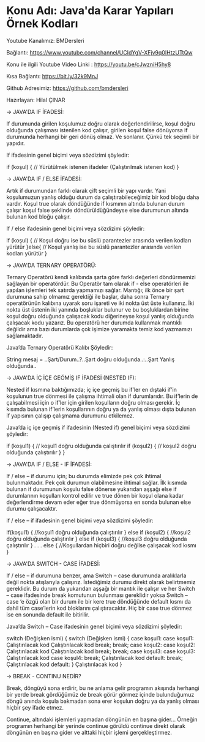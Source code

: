 # Konu Adı: Java'da Karar Yapıları Örnek Kodları

Youtube Kanalımız: BMDersleri

Bağlantı: https://www.youtube.com/channel/UCIdYgV-XFjv9q0IHtzUTtQw

Konu ile ilgili Youtube Video Linki : https://youtu.be/cJwzniH5hy8

Kısa Bağlantı: https://bit.ly/32k9MnJ

Github Adresimiz: https://github.com/bmdersleri

Hazırlayan: Hilal ÇINAR



-> JAVA'DA IF İFADESİ:

If durumunda girilen koşulumuz doğru olarak değerlendirilirse, koşul doğru olduğunda çalışması istenilen kod çalışır, girilen koşul false dönüyorsa if durumunda herhangi bir geri dönüş olmaz. Ve sonlanır. Çünkü tek seçimli bir yapıdır.

If ifadesinin genel biçimi veya sözdizimi şöyledir:

if (koşul) {
   // Yürütülmek istenen ifadeler (Çalıştırılmak istenen kod)
}
 

-> JAVA'DA IF / ELSE İFADESİ:

Artık if durumundan farklı olarak çift seçimli bir yapı vardır. Yani koşulumuzun yanlış olduğu durum da çalıştırabileceğimiz bir kod bloğu daha vardır. Koşul true olarak döndüğünde if kısmının altında bulunan durum çalışır koşul false şeklinde döndürüldüğündeyse else durumunun altında bulunan kod bloğu çalışır.

If / else ifadesinin genel biçimi veya sözdizimi şöyledir:

if (koşul)
{
    // Koşul doğru ise bu süslü parantezler arasında verilen kodları yürütür 
}else{
    // Koşul yanlış ise bu süslü parantezler arasında verilen kodları yürütür 
}
 

-> JAVA'DA TERNARY OPERATÖRÜ:

Ternary Operatörü kendi kalıbında şarta göre farklı değerleri döndürmemizi sağlayan bir operatördür. Bu Operatör tam olarak if - else operatörleri ile yapılan işlemleri tek satırda yapmamızı sağlar. Mantığı; ilk önce bir şart durumuna sahip olmamız gerektiği ile başlar, daha sonra Ternary operatörünün kalıbına uyarak soru işareti ve iki nokta üst üste kullanırız. İki nokta üst üstenin iki yanında boşluklar bulunur ve bu boşluklardan birine koşul doğru olduğunda çalışacak kodu diğerineyse koşul yanlış olduğunda çalışacak kodu yazarız. Bu operatörü her durumda kullanmak mantıklı değildir ama bazı durumlarda çok işimize yaramakta temiz kod yazmamızı sağlamaktadır.

Java’da Ternary Operatörü Kalıbı Şöyledir:

String mesaj =  ..Şart/Durum..?..Şart doğru olduğunda..:..Şart Yanlış olduğunda..


-> JAVA'DA İÇ İÇE GEÖMİŞ IF İFADESİ (NESTED IF):

Nested if kısmına baktığımızda; iç içe geçmiş bu if’ler en dıştaki if’in koşulunun true dönmesi ile çalışma ihtimali olan if durumlarıdır. Bu if’lerin de çalışabilmesi için o if’ler için girilen koşulların doğru olması gerekir. İç kısımda bulunan if’lerin koşullarının doğru ya da yanlış olması dışta bulunan if yapısının çalışıp çalışmama durumunu etkilemez.

Java’da iç içe geçmiş if ifadesinin (Nested if) genel biçimi veya sözdizimi şöyledir:


if (koşul1) 
{
   // koşul1 doğru olduğunda çalıştırılır
   if (koşul2) 
   {
      // koşul2 doğru olduğunda çalıştırılır
   }
}
 
	
-> JAVA'DA IF / ELSE - IF İFADESİ: 

If / else – if durumu için; bu durumda elimizde pek çok ihtimal bulunmaktadır. Pek çok durumun olabilmesine ihtimal sağlar. İlk kısımda bulunan if durumunun koşulu false dönerse yukarıdan aşşağı else if durumlarının koşulları kontrol edilir ve true dönen bir koşul olana kadar değerlendirme devam eder eğer true dönmüyorsa en sonda bulunan else durumu çalışacaktır.

if / else – if ifadesinin genel biçimi veya sözdizimi şöyledir:


if(koşul1)
{
//koşul1 doğru olduğunda çalıştırılır
}
else if (koşul2)
{
//koşul2 doğru olduğunda çalıştırılır
}
else if (koşul3)
{
//koşul3 doğru olduğunda çalıştırılır
}
.
.
.
else
{
//Koşullardan hiçbiri doğru değilse çalışacak kod kısmı
}


-> JAVA'DA SWITCH - CASE İFADESİ:

If / else – if durumuna benzer, ama Switch – case durumunda aralıklarla değil nokta atışlarıyla çalışırız. İstediğimiz durumu direkt olarak belirtmemiz gereklidir. Bu durum da yukarıdan aşşağı bir mantık ile çalışır ve her Switch – case ifadesinde break komutunun bulunması gereklidir yoksa Switch – case ‘e özgü olan bir durum ile bir kere true döndüğünde default kısmı da dahil tüm case’lerin kod bloklarını çalıştıracaktır. Hiç bir case true dönmez ise en sonunda default ile bitirilir.


Java’da Switch – Case ifadesinin genel biçimi veya sözdizimi şöyledir:

 switch (Değişken ismi) {						 switch (Değişken ismi) {
            case koşul1:							case koşul1:
                Çalıştırılacak kod						    Çalıştırılacak kod
                break;								    break;
            case koşul2:							case koşul2:
                Çalıştırılacak kod						    Çalıştırılacak kod
                break;								    break;
            case koşul3:							case koşul3:								
                Çalıştırılacak kod						case koşul4:
                break;								    Çalıştırılacak kod
            default:								    break;
                Çalıştırılacak kod						default:
         }									    Çalıştırılacak kod
									       }



-> BREAK - CONTINU NEDİR?

Break, döngüyü sona erdirir, bu ne anlama gelir programın akışında herhangi bir yerde break gördüğümüz de break görür görmez içinde bulunduğumuz döngü anında koşula bakmadan sona erer koşulun doğru ya da yanlış olması hiçbir şey ifade etmez.
	
Continue, altındaki işlemleri yapmadan döngünün en başına gider... Örneğin programın herhangi bir yerinde continue görüldü continue direkt olarak döngünün en başına gider ve alttaki hiçbir işlemi gerçekleştirmez.


